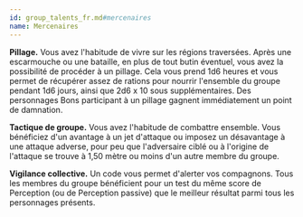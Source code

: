 ```yaml
---
id: group_talents_fr.md#mercenaires
name: Mercenaires
---
```


**Pillage.** Vous avez l'habitude de vivre sur les régions traversées. Après une escarmouche ou une bataille, en plus de tout butin éventuel, vous avez la possibilité de procéder à un pillage. Cela vous prend 1d6 heures et vous permet de récupérer assez de rations pour nourrir l'ensemble du groupe pendant 1d6 jours, ainsi que 2d6 x 10 sous supplémentaires. Des personnages Bons participant à un pillage gagnent immédiatement un point de damnation.

**Tactique de groupe.** Vous avez l'habitude de combattre ensemble. Vous bénéficiez d'un avantage à un jet d'attaque ou imposez un désavantage à une attaque adverse, pour peu que l'adversaire ciblé ou à l'origine de l'attaque se trouve à 1,50 mètre ou moins d'un autre membre du groupe.

**Vigilance collective.** Un code vous permet d'alerter vos compagnons. Tous les membres du groupe bénéficient pour un test du même score de Perception (ou de Perception passive) que le meilleur résultat parmi tous les personnages présents.

